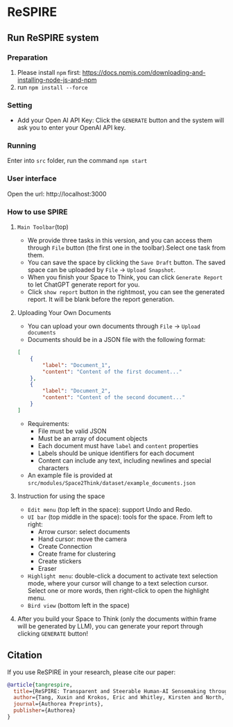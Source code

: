 # ReSPIRE

## Run ReSPIRE system

### Preparation
1. Please install `npm` first: https://docs.npmjs.com/downloading-and-installing-node-js-and-npm
2. run `npm install --force` 

### Setting
- Add your Open AI API Key:
Click the `GENERATE` button and the system will ask you to enter your OpenAI API key.

### Running
Enter into `src` folder, run the command `npm start`

### User interface
Open the url: http://localhost:3000

### How to use SPIRE
1. `Main Toolbar`(top)
    - We provide three tasks in this version, and you can access them through `File` button (the first one in the toolbar).Select one task from them.
    - You can save the space by clicking the `Save Draft` button. The saved space can be uploaded by `File` -> `Upload Snapshot`.
    - When you finish your Space to Think, you can click `Generate Report` to let ChatGPT generate report for you.
    - Click `show report` button in the rightmost, you can see the generated report. It will be blank before the report generation.

2. Uploading Your Own Documents
    - You can upload your own documents through `File` -> `Upload documents`
    - Documents should be in a JSON file with the following format:
    ```json
    [
        {
            "label": "Document_1",
            "content": "Content of the first document..."
        },
        {
            "label": "Document_2",
            "content": "Content of the second document..."
        }
    ]
    ```
    - Requirements:
        - File must be valid JSON
        - Must be an array of document objects
        - Each document must have `label` and `content` properties
        - Labels should be unique identifiers for each document
        - Content can include any text, including newlines and special characters
    - An example file is provided at `src/modules/Space2Think/dataset/example_documents.json`

3. Instruction for using the space
    - `Edit menu` (top left in the space): support Undo and Redo. 
    - `UI bar` (top middle in the space): tools for the space. From left to right:
        - Arrow cursor: select documents
        - Hand cursor: move the camera
        - Create Connection
        - Create frame for clustering
        - Create stickers
        - Eraser
    - `Highlight menu`: double-click a document to activate text selection mode, where your cursor will change to a text selection cursor. Select one or more words, then right-click to open the highlight menu.
    - `Bird view` (bottom left in the space)

4. After you build your Space to Think (only the documents within frame will be generated by LLM), you can generate your report through clicking `GENERATE` button!

## Citation
If you use ReSPIRE in your research, please cite our paper:

```bibtex
@article{tangrespire,
  title={ReSPIRE: Transparent and Steerable Human-AI Sensemaking through Shared Workspace},
  author={Tang, Xuxin and Krokos, Eric and Whitley, Kirsten and North, Chris},
  journal={Authorea Preprints},
  publisher={Authorea}
}
```

